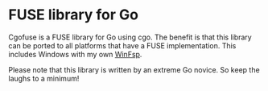 # FUSE library for Go

Cgofuse is a FUSE library for Go using cgo. The benefit is that this library can be ported to all platforms that have a FUSE implementation. This includes Windows with my own [WinFsp](https://github.com/billziss-gh/winfsp).

Please note that this library is written by an extreme Go novice. So keep the laughs to a minimum!
